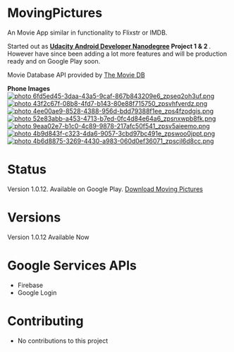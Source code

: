 # MovingPictures
An Movie App similar in functionality to Flixstr or IMDB. <br>

Started out as <b><a href="https://www.udacity.com/course/android-developer-nanodegree--nd801">Udacity Android Developer Nanodegree</a> Project 1 &amp; 2 </b>. However have since been adding a lot more features and will be production ready and on Google Play soon.

Movie Database API provided by <a href="https://www.themoviedb.org">The Movie DB</a> <br>

<b>Phone Images</b><br>
<a href="http://s70.photobucket.com/user/chare37/media/6fd5ed45-3daa-43a5-9caf-867b843209e6_zpseq2oh3uf.png.html" target="_blank"><img src="http://i70.photobucket.com/albums/i102/chare37/6fd5ed45-3daa-43a5-9caf-867b843209e6_zpseq2oh3uf.png" border="0" alt=" photo 6fd5ed45-3daa-43a5-9caf-867b843209e6_zpseq2oh3uf.png"/></a>
<a href="http://s70.photobucket.com/user/chare37/media/43f2c67f-08b8-4fd7-b143-80e88f715750_zpsvhfverdz.png.html" target="_blank"><img src="http://i70.photobucket.com/albums/i102/chare37/43f2c67f-08b8-4fd7-b143-80e88f715750_zpsvhfverdz.png" border="0" alt=" photo 43f2c67f-08b8-4fd7-b143-80e88f715750_zpsvhfverdz.png"/></a>
<a href="http://s70.photobucket.com/user/chare37/media/4ee00ae9-8528-4388-956d-bdd79388f1ee_zps4fzodgis.png.html" target="_blank"><img src="http://i70.photobucket.com/albums/i102/chare37/4ee00ae9-8528-4388-956d-bdd79388f1ee_zps4fzodgis.png" border="0" alt=" photo 4ee00ae9-8528-4388-956d-bdd79388f1ee_zps4fzodgis.png"/></a>
<a href="http://s70.photobucket.com/user/chare37/media/52e83abb-a453-4713-b7ed-0fc4d84e64a6_zpsnxwpb8fk.png.html" target="_blank"><img src="http://i70.photobucket.com/albums/i102/chare37/52e83abb-a453-4713-b7ed-0fc4d84e64a6_zpsnxwpb8fk.png" border="0" alt=" photo 52e83abb-a453-4713-b7ed-0fc4d84e64a6_zpsnxwpb8fk.png"/></a>
<a href="http://s70.photobucket.com/user/chare37/media/9eaa02e7-b1c0-4c89-9878-217afc50f541_zpsv5aieemo.png.html" target="_blank"><img src="http://i70.photobucket.com/albums/i102/chare37/9eaa02e7-b1c0-4c89-9878-217afc50f541_zpsv5aieemo.png" border="0" alt=" photo 9eaa02e7-b1c0-4c89-9878-217afc50f541_zpsv5aieemo.png"/></a>
<a href="http://s70.photobucket.com/user/chare37/media/4b9d843f-c323-4da6-9057-3cbd97bc491e_zpswoo0jppt.png.html" target="_blank"><img src="http://i70.photobucket.com/albums/i102/chare37/4b9d843f-c323-4da6-9057-3cbd97bc491e_zpswoo0jppt.png" border="0" alt=" photo 4b9d843f-c323-4da6-9057-3cbd97bc491e_zpswoo0jppt.png"/></a>
<a href="http://s70.photobucket.com/user/chare37/media/4b6d8875-3269-4430-a983-060d0ef36071_zpscjl6d8cc.png.html" target="_blank"><img src="http://i70.photobucket.com/albums/i102/chare37/4b6d8875-3269-4430-a983-060d0ef36071_zpscjl6d8cc.png" border="0" alt=" photo 4b6d8875-3269-4430-a983-060d0ef36071_zpscjl6d8cc.png"/></a>


# Status
Version 1.0.12. Available on Google Play.
<a href="https://play.google.com/store/apps/details?id=com.fourthwardmobile.android.movingpictures"> Download Moving Pictures</a>

# Versions
Version 1.0.12 Available Now

# Google Services APIs
* Firebase
* Google Login

# Contributing<br>
* No contributions to this project
